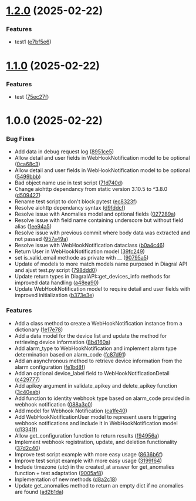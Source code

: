 # [1.2.0](https://github.com/mguyard/pydiagral/compare/v1.1.0...v1.2.0) (2025-02-22)


### Features

* test1 ([e7bf5e6](https://github.com/mguyard/pydiagral/commit/e7bf5e6a4a72121a98e413541a0699d195190612))

# [1.1.0](https://github.com/mguyard/pydiagral/compare/v1.0.0...v1.1.0) (2025-02-22)


### Features

* test ([75ec27f](https://github.com/mguyard/pydiagral/commit/75ec27f885ce4e9be08b3b194446d49709d5107d))

# 1.0.0 (2025-02-22)


### Bug Fixes

* Add data in debug request log ([8951ce5](https://github.com/mguyard/pydiagral/commit/8951ce5cc4e7c896aa87bf99312253138fa8a247))
* Allow detail and user fields in WebHookNotification model to be optional ([0ca68c3](https://github.com/mguyard/pydiagral/commit/0ca68c348a8dcaa58929c987f97ef57b3c8a5efc))
* Allow detail and user fields in WebHookNotification model to be optional ([5499bbb](https://github.com/mguyard/pydiagral/commit/5499bbbb341f82b19a1513441b861ea720ad0363))
* Bad object name use in test script ([71d740d](https://github.com/mguyard/pydiagral/commit/71d740daa812daf4d704581c0e4a862565b5c441))
* Change aiohttp dependancy from static version 3.10.5 to ^3.8.0 ([d509427](https://github.com/mguyard/pydiagral/commit/d50942725f424d361f725999c803470c8a5636e0))
* Rename test script to don't block pytest ([ec8323f](https://github.com/mguyard/pydiagral/commit/ec8323fdcd6e06ee6aadf5cd2005e7245aa0d219))
* Resolve aiohttp dependancy syntax ([d9fddcf](https://github.com/mguyard/pydiagral/commit/d9fddcf5801d41f54d1f0409ded98ff7e9717f6c))
* Resolve issue with Anomalies model and optional fields ([027289a](https://github.com/mguyard/pydiagral/commit/027289a78356ecceb4cf5b8d3121dbcba258b619))
* Resolve issue with field name containing underscore but without field alias ([1ee94a5](https://github.com/mguyard/pydiagral/commit/1ee94a5de79efa61de668434de830df5abd7ed2d))
* Resolve issue with previous commit where body data was extracted and not passed ([957a49a](https://github.com/mguyard/pydiagral/commit/957a49af6ceff43fbc07662bef2bb6e5da08cb80))
* Resolve issue with WebHookNotification dataclass ([b0a4c46](https://github.com/mguyard/pydiagral/commit/b0a4c46fcf817e509879da8046a7f90a1a2d9afb))
* Return User in WebHookNotification model ([39fc249](https://github.com/mguyard/pydiagral/commit/39fc2493e4abe3aa2e2c2c94ffc483e197efc12d))
* set is_valid_email methode as private with __ ([90795a5](https://github.com/mguyard/pydiagral/commit/90795a5a15c6c110b1eda56309450e2c042e7721))
* Update of models to more match models name purposed in Diagral API and ajust test.py script ([798ddd0](https://github.com/mguyard/pydiagral/commit/798ddd039db6909faf354b7fc463446c260d24eb))
* Update return types in DiagralAPI::get_devices_info methods for improved data handling ([a48ea90](https://github.com/mguyard/pydiagral/commit/a48ea90f97f3c9ac72c5b0ef736feaa301720e54))
* Update WebHookNotification model to require detail and user fields with improved initialization ([b373e3e](https://github.com/mguyard/pydiagral/commit/b373e3e0727334a422c741e64da0947d69c43df5))


### Features

* Add a class method to create a WebHookNotification instance from a dictionary ([1e17e78](https://github.com/mguyard/pydiagral/commit/1e17e78cbb0275424b4a3c4a1731a23d2b57660a))
* Add a data model for the device list and update the method for retrieving device information ([8b4160a](https://github.com/mguyard/pydiagral/commit/8b4160a8d9426ab3ffe79ce44cdecba82ae90e8b))
* Add alarm_type to WebHookNotification and implement alarm type determination based on alarm_code ([fc87d91](https://github.com/mguyard/pydiagral/commit/fc87d91f868e10cf8594cc916167b2ba0ae68927))
* Add an asynchronous method to retrieve device information from the alarm configuration ([fe1bd8f](https://github.com/mguyard/pydiagral/commit/fe1bd8f46894af25399c27fac07ed6c49c6f644c))
* Add an optional device_label field to WebHookNotificationDetail ([c429777](https://github.com/mguyard/pydiagral/commit/c42977737b9ac83d7c17b0a48667c0c2f9f362d5))
* Add apikey argument in validate_apikey and delete_apikey function ([3c40eab](https://github.com/mguyard/pydiagral/commit/3c40eabfe6100bea6715a789b4d9bb03500fe962))
* Add function to identity webhook type based on alarm_code provided in webhook notification ([088a3c0](https://github.com/mguyard/pydiagral/commit/088a3c03e4aed8f20074ed1b55e1880f9e0ee242))
* Add model for Webhook Notification ([ca1fe40](https://github.com/mguyard/pydiagral/commit/ca1fe4079ef3c0c54c0589ced92621fef73fa6cf))
* Add WebHookNotificationUser model to represent users triggering webhook notifications and include it in WebHookNotification model ([d13341f](https://github.com/mguyard/pydiagral/commit/d13341f5ee328c6c4c8c56d046182885d1fc256c))
* Allow get_configuration function to return results ([f94956a](https://github.com/mguyard/pydiagral/commit/f94956abb4aea8e38aa78451e2d0d6c28c162405))
* Implement webhook registration, update, and deletion functionality ([37d2c40](https://github.com/mguyard/pydiagral/commit/37d2c40151bd7dbe3244bd33ae97e88589aad6d0))
* Improve test script example with more easy usage ([8636b6f](https://github.com/mguyard/pydiagral/commit/8636b6f0c809af94f9b090e5decdfc46dac05e4c))
* Improve test script example with more easy usage ([3199f64](https://github.com/mguyard/pydiagral/commit/3199f64e154f848c745d7e0e6287325b04479355))
* Include timezone (utc) in the created_at answer for get_anomalies function + test adaptation ([9005af8](https://github.com/mguyard/pydiagral/commit/9005af8637000f94e3ff3007696b228d855565f0))
* Inplementation of new methods ([d8a2c18](https://github.com/mguyard/pydiagral/commit/d8a2c18637803436a12b13fe7ce813217b5c8357))
* Update get_anomalies method to return an empty dict if no anomalies are found ([ad2b1da](https://github.com/mguyard/pydiagral/commit/ad2b1daa3b2396866a7f69bfe6aefc0b054dc76d))
